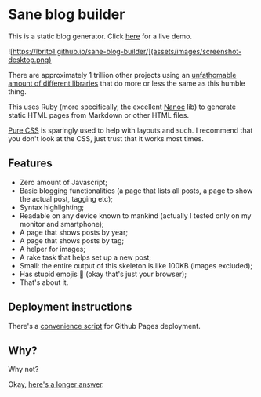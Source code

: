 # Sane blog builder

This is a static blog generator. Click [here](https://lbrito1.github.io/sane-blog-builder/) for a live demo.

![https://lbrito1.github.io/sane-blog-builder/](assets/images/screenshot-desktop.png)

There are approximately 1 trillion other projects using an [unfathomable amount of different libraries](https://www.staticgen.com/) that do more or less the same as this humble thing.

This uses Ruby (more specifically, the excellent [Nanoc](https://nanoc.ws) lib) to generate static HTML pages from Markdown or other HTML files.

[Pure CSS](https://purecss.io/) is sparingly used to help with layouts and such. I recommend that you don't look at the CSS, just trust that it works most times.


## Features
* Zero amount of Javascript;
* Basic blogging functionalities (a page that lists all posts, a page to show the actual post, tagging etc);
* Syntax highlighting;
* Readable on any device known to mankind (actually I tested only on my monitor and smartphone);
* A page that shows posts by year;
* A page that shows posts by tag;
* A helper for images;
* A rake task that helps set up a new post;
* Small: the entire output of this skeleton is like 100KB (images excluded);
* Has stupid emojis 🎨 (okay that's just your browser);
* That's about it.

## Deployment instructions

There's a [convenience script](deploy.sh) for Github Pages deployment.

## Why?
Why not?

Okay, [here's a longer answer](https://lbrito1.github.io/blog/2019/08/test.html).
